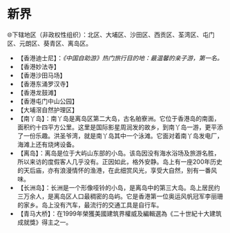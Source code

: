 # 新界  
🌐下辖地区（非政权性组织）：北区、大埔区、沙田区、西贡区、荃湾区、屯门区、元朗区、葵青区、离岛区。  

* 【香港迪士尼】：*《中国自助游》热门旅行目的地：最温馨的亲子游，第一名。*  
* 【香港妙法寺】  
* 【香港沙田马场】  
* 【香港东涌罗汉寺】  
* 【香港龙鼓滩】  
* 【香港屯门中山公园】  
* 【大埔滘自然护理区】  
* 【南丫岛】：南丫岛是离岛区第二大岛，古名舶寮洲。它位于香港岛的南面，面积约十四平方公里。这里是国际影星周润发的故乡，到南丫岛一游，更平添了一份乐趣。洪圣爷湾，就是南丫岛其中一个泳滩。它面对着南丫岛发电厂，海滩上还有烧烤设备。  
* 【离岛】：离岛是位于大屿山东部的小岛。该岛因没有海水浴场及旅游名胜，所以来访的度假客人几乎没有。正因如此，格外安静。岛上有一座200年历史的天后庙，亦有浪漫情怀的渔港，在此细赏风光，享受大自然，别有一番风味。  
* 【长洲岛】：长洲是一个形像哑铃的小岛，是离岛中的第三大岛。岛上居民约三万余人，是离岛区人口最稠密的岛屿。它是香港第一位奥运风帆冠军李丽珊的家乡。岛上没有汽车，最流行的交通工具是自行车。  
* 【青马大桥】：在1999年榮獲美國建筑界權威及編輯選為《二十世紀十大建筑成就獎》得主之一。  